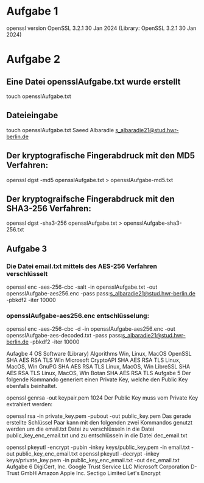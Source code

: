 # Aufgabe 1
openssl version
OpenSSL 3.2.1 30 Jan 2024 (Library: OpenSSL 3.2.1 30 Jan 2024)

# Aufgabe 2

## Eine Datei opensslAufgabe.txt wurde erstellt
touch opensslAufgabe.txt
## Dateieingabe
touch opensslAufgabe.txt
Saeed Albaradie
s_albaradie21@stud.hwr-berlin.de
## Der kryptografische Fingerabdruck mit den MD5 Verfahren:
openssl dgst -md5 opensslAufgabe.txt > opensslAufgabe-md5.txt
## Der kryptograifsche Fingerabdruck mit den SHA3-256 Verfahren:
openssl dgst -sha3-256 opensslAufgabe.txt > opensslAufgabe-sha3-256.txt

## Aufgabe 3
### Die Datei email.txt mittels des AES-256 Verfahren verschlüsselt
openssl enc -aes-256-cbc -salt -in opensslAufgabe.txt -out opensslAufgabe-aes256.enc -pass pass:s_albaradie21@stud.hwr-berlin.de -pbkdf2 -iter 10000
### opensslAufgabe-aes256.enc entschlüsselung:
openssl enc -aes-256-cbc -d -in opensslAufgabe-aes256.enc -out opensslAufgabe-aes-decoded.txt -pass pass:s_albaradie21@stud.hwr-berlin.de -pbkdf2 -iter 10000


Aufagbe 4
OS	Software (Library)	Algorithms
Win, Linux, MacOS	OpenSSL	SHA AES RSA TLS
Win	Microsoft CryptoAPI	SHA AES RSA TLS
Linux, MacOS, Win	GnuPG	SHA AES RSA TLS
Linux, MacOS, Win	LibreSSL	SHA AES RSA TLS
Linux, MacOS, Win	Botan	SHA AES RSA TLS
Aufgabe 5
Der folgende Kommando generiert einen Private Key, welche den Public Key ebenfalls beinhaltet.

openssl genrsa -out keypair.pem 1024
Der Public Key muss vom Private Key extrahiert werden:

openssl rsa -in private_key.pem -pubout -out public_key.pem
Das gerade erstellte Schlüssel Paar kann mit den folgenden zwei Kommandos genutzt werden um die email.txt Datei zu verschlüsseln in die Datei public_key_enc_email.txt und zu entschlüsseln in die Datei dec_email.txt

openssl pkeyutl -encrypt -pubin -inkey  keys/public_key.pem -in email.txt -out public_key_enc_email.txt
openssl pkeyutl -decrypt -inkey keys/private_key.pem -in public_key_enc_email.txt -out dec_email.txt
Aufgabe 6
DigiCert, Inc.
Google Trust Service LLC
Microsoft Corporation
D-Trust GmbH
Amazon
Apple Inc.
Sectigo Limited
Let's Encrypt
